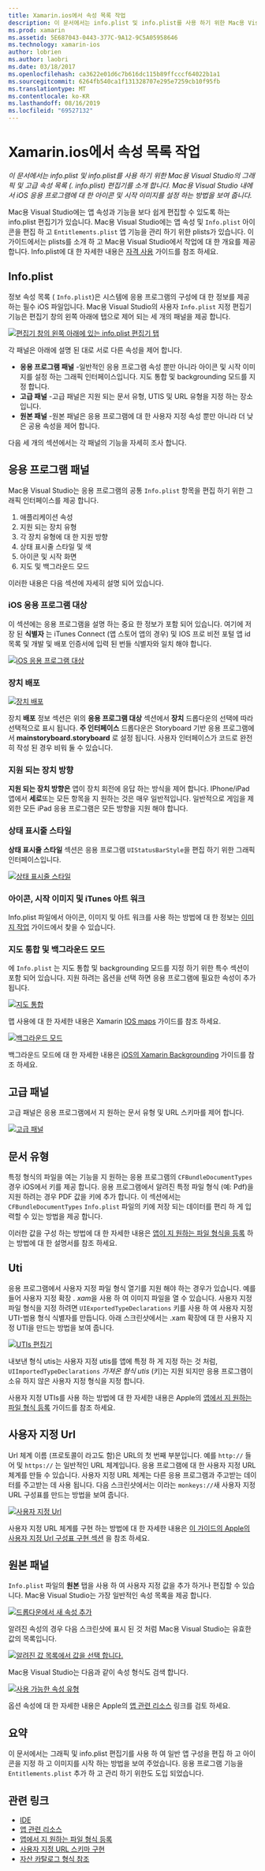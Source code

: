 ```yaml
---
title: Xamarin.ios에서 속성 목록 작업
description: 이 문서에서는 info.plist 및 info.plist를 사용 하기 위한 Mac용 Visual Studio의 그래픽 및 고급 속성 목록 (. info.plist) 편집기를 소개 합니다. Mac용 Visual Studio 내에서 iOS 응용 프로그램에 대 한 아이콘 및 시작 이미지를 설정 하는 방법을 보여 줍니다.
ms.prod: xamarin
ms.assetid: 5E687043-0443-377C-9A12-9C5A05958646
ms.technology: xamarin-ios
author: lobrien
ms.author: laobri
ms.date: 03/18/2017
ms.openlocfilehash: ca3622e01d6c7b616dc115b89ffcccf64022b1a1
ms.sourcegitcommit: 6264fb540ca1f131328707e295e7259cb10f95fb
ms.translationtype: MT
ms.contentlocale: ko-KR
ms.lasthandoff: 08/16/2019
ms.locfileid: "69527132"
---
```

# <a name="working-with-property-lists-in-xamarinios"></a>Xamarin.ios에서 속성 목록 작업

_이 문서에서는 info.plist 및 info.plist를 사용 하기 위한 Mac용 Visual Studio의 그래픽 및 고급 속성 목록 (. info.plist) 편집기를 소개 합니다. Mac용 Visual Studio 내에서 iOS 응용 프로그램에 대 한 아이콘 및 시작 이미지를 설정 하는 방법을 보여 줍니다._

Mac용 Visual Studio에는 앱 속성과 기능을 보다 쉽게 편집할 수 있도록 하는 info.plist 편집기가 있습니다. Mac용 Visual Studio에는 앱 속성 및 `Info.plist` 아이콘을 편집 하 고 `Entitlements.plist` 앱 기능을 관리 하기 위한 plists가 있습니다. 이 가이드에서는 plists를 소개 하 고 Mac용 Visual Studio에서 작업에 대 한 개요를 제공 합니다. Info.plist에 대 한 자세한 내용은 [자격 사용](~/ios/deploy-test/provisioning/entitlements.md) 가이드를 참조 하세요.

## <a name="infoplist"></a>Info.plist

정보 속성 목록 ( `Info.plist`)은 시스템에 응용 프로그램의 구성에 대 한 정보를 제공 하는 필수 iOS 파일입니다. Mac용 Visual Studio의 사용자 `Info.plist` 지정 편집기 기능은 편집기 창의 왼쪽 아래에 탭으로 제어 되는 세 개의 패널을 제공 합니다.

 [![](property-lists-images/tabs.png "편집기 창의 왼쪽 아래에 있는 info.plist 편집기 탭")](property-lists-images/tabs.png#lightbox)

각 패널은 아래에 설명 된 대로 서로 다른 속성을 제어 합니다.

- **응용 프로그램 패널** -일반적인 응용 프로그램 속성 뿐만 아니라 아이콘 및 시작 이미지를 설정 하는 그래픽 인터페이스입니다. 지도 통합 및 backgrounding 모드를 지정 합니다.
- **고급 패널** -고급 패널은 지원 되는 문서 유형, UTIS 및 URL 유형을 지정 하는 장소입니다.
- **원본 패널** -원본 패널은 응용 프로그램에 대 한 사용자 지정 속성 뿐만 아니라 더 낮은 공용 속성을 제어 합니다.


다음 세 개의 섹션에서는 각 패널의 기능을 자세히 조사 합니다.

## <a name="application-panel"></a>응용 프로그램 패널

Mac용 Visual Studio는 응용 프로그램의 공통 `Info.plist` 항목을 편집 하기 위한 그래픽 인터페이스를 제공 합니다.

1. 애플리케이션 속성
1. 지원 되는 장치 유형
1. 각 장치 유형에 대 한 지원 방향
1. 상태 표시줄 스타일 및 색
1. 아이콘 및 시작 화면
1. 지도 및 백그라운드 모드


이러한 내용은 다음 섹션에 자세히 설명 되어 있습니다.

 <a name="iOS_Application_Target" />


### <a name="ios-application-target"></a>iOS 응용 프로그램 대상

이 섹션에는 응용 프로그램을 설명 하는 중요 한 정보가 포함 되어 있습니다.
여기에 저장 된 **식별자** 는 iTunes Connect (앱 스토어 앱의 경우) 및 IOS 프로 비전 포털 앱 id 목록 및 개발 및 배포 인증서에 입력 된 번들 식별자와 일치 해야 합니다.

 [![](property-lists-images/image24.png "iOS 응용 프로그램 대상")](property-lists-images/image24.png#lightbox)

### <a name="device-deployment"></a>장치 배포

 [![](property-lists-images/deployment.png "장치 배포")](property-lists-images/deployment.png#lightbox)

장치 **배포** 정보 섹션은 위의 **응용 프로그램 대상** 섹션에서 **장치** 드롭다운의 선택에 따라 선택적으로 표시 됩니다. **주 인터페이스** 드롭다운은 Storyboard 기반 응용 프로그램에서 **mainstoryboard.storyboard** 로 설정 됩니다. 사용자 인터페이스가 코드로 완전히 작성 된 경우 비워 둘 수 있습니다.

### <a name="supported-device-orientations"></a>지원 되는 장치 방향

 **지원 되는 장치 방향은** 앱이 장치 회전에 응답 하는 방식을 제어 합니다. IPhone/iPad 앱에서 **세로**또는 모든 항목을 지 원하는 것은 매우 일반적입니다. 일반적으로 게임을 제외한 모든 iPad 응용 프로그램은 모든 방향을 지원 해야 합니다.

### <a name="status-bar-styles"></a>상태 표시줄 스타일

**상태 표시줄 스타일** 섹션은 응용 프로그램 `UIStatusBarStyle`을 편집 하기 위한 그래픽 인터페이스입니다.

 [![](property-lists-images/status.png "상태 표시줄 스타일")](property-lists-images/status.png#lightbox)

 <a name="Icons" />


### <a name="icons-launch-images-and-itunes-artwork"></a>아이콘, 시작 이미지 및 iTunes 아트 워크

Info.plist 파일에서 아이콘, 이미지 및 아트 워크를 사용 하는 방법에 대 한 정보는 [이미지 작업](~/ios/app-fundamentals/images-icons/index.md) 가이드에서 찾을 수 있습니다.




### <a name="maps-integration-and-background-modes"></a>지도 통합 및 백그라운드 모드

에 `Info.plist` 는 지도 통합 및 backgrounding 모드를 지정 하기 위한 특수 섹션이 포함 되어 있습니다. 지원 하려는 옵션을 선택 하면 응용 프로그램에 필요한 속성이 추가 됩니다.

 [![](property-lists-images/maps.png "지도 통합")](property-lists-images/maps.png#lightbox)

맵 사용에 대 한 자세한 내용은 Xamarin [IOS maps](~/ios/user-interface/controls/ios-maps/index.md) 가이드를 참조 하세요.

 [![](property-lists-images/bging.png "백그라운드 모드")](property-lists-images/bging.png#lightbox)

백그라운드 모드에 대 한 자세한 내용은 [iOS의 Xamarin Backgrounding](~/ios/app-fundamentals/backgrounding/introduction-to-backgrounding-in-ios.md) 가이드를 참조 하세요.

## <a name="advanced-panel"></a>고급 패널

고급 패널은 응용 프로그램에서 지 원하는 문서 유형 및 URL 스키마를 제어 합니다.

 [![](property-lists-images/image34.png "고급 패널")](property-lists-images/image34.png#lightbox)

 <a name="Document_Types" />


## <a name="document-types"></a>문서 유형

특정 형식의 파일을 여는 기능을 지 원하는 응용 프로그램의 `CFBundleDocumentTypes` 경우 iOS에서 키를 제공 합니다. 응용 프로그램에서 알려진 특정 파일 형식 (예: Pdf)을 지원 하려는 경우 PDF 값을 키에 추가 합니다. 이 섹션에서는 `CFBundleDocumentTypes` `Info.plist` 파일의 키에 저장 되는 데이터를 편리 하 게 입력할 수 있는 방법을 제공 합니다.

이러한 값을 구성 하는 방법에 대 한 자세한 내용은 [앱이 지 원하는 파일 형식을 등록](https://developer.apple.com/library/ios/#documentation/FileManagement/Conceptual/DocumentInteraction_TopicsForIOS/Articles/RegisteringtheFileTypesYourAppSupports.html) 하는 방법에 대 한 설명서를 참조 하세요.

## <a name="utis"></a>Uti

응용 프로그램에서 사용자 지정 파일 형식 열기를 지원 해야 하는 경우가 있습니다. 예를 들어 사용자 지정 확장 *. xam*을 사용 하 여 이미지 파일을 열 수 있습니다. 사용자 지정 파일 형식을 지정 하려면 `UIExportedTypeDeclarations` 키를 사용 하 여 사용자 지정 UTI-범용 형식 식별자를 만듭니다. 아래 스크린샷에서는 .xam 확장에 대 한 사용자 지정 UTI을 만드는 방법을 보여 줍니다.

 [![](property-lists-images/uti.png "UTIs 편집기")](property-lists-images/uti.png#lightbox)

내보낸 형식 utis는 사용자 지정 utis를 앱에 특정 하 게 지정 하는 것 처럼, `UIImportedTypeDeclarations` *가져온 형식 utis* (키)는 지원 되지만 응용 프로그램이 소유 하지 않은 사용자 지정 형식을 지정 합니다.

사용자 지정 UTIs를 사용 하는 방법에 대 한 자세한 내용은 Apple의 [앱에서 지 원하는 파일 형식 등록](https://developer.apple.com/library/ios/documentation/FileManagement/Conceptual/understanding_utis/understand_utis_declare/understand_utis_declare.html#//apple_ref/doc/uid/TP40001319-CH204-SW1) 가이드를 참조 하세요.

## <a name="custom-urls"></a>사용자 지정 Url

Url 체계 이름 (프로토콜이 라고도 함)은 URL의 첫 번째 부분입니다. 예를 `http://` 들어 및 `https://` 는 일반적인 URL 체계입니다. 응용 프로그램에 대 한 사용자 지정 URL 체계를 만들 수 있습니다. 사용자 지정 URL 체계는 다른 응용 프로그램과 주고받는 데이터를 주고받는 데 사용 됩니다. 다음 스크린샷에서는 이라는 `monkeys://`새 사용자 지정 URL 구성표를 만드는 방법을 보여 줍니다.

 [![](property-lists-images/url.png "사용자 지정 Url")](property-lists-images/url.png#lightbox)



사용자 지정 URL 체계를 구현 하는 방법에 대 한 자세한 내용은 [이 가이드의 Apple의 사용자 지정 Url 구성표 구현 섹션](https://developer.apple.com/library/ios/documentation/iPhone/Conceptual/iPhoneOSProgrammingGuide/AdvancedAppTricks/AdvancedAppTricks.html) 을 참조 하세요.

## <a name="source-panel"></a>원본 패널

`Info.plist` 파일의 **원본** 탭을 사용 하 여 사용자 지정 값을 추가 하거나 편집할 수 있습니다. Mac용 Visual Studio는 가장 일반적인 속성 목록을 제공 합니다.

 [![](property-lists-images/image31.png "드롭다운에서 새 속성 추가")](property-lists-images/image31.png#lightbox)

알려진 속성의 경우 다음 스크린샷에 표시 된 것 처럼 Mac용 Visual Studio는 유효한 값의 목록입니다.

 [![](property-lists-images/image32.png "알려진 값 목록에서 값을 선택 합니다.")](property-lists-images/image32.png#lightbox)

Mac용 Visual Studio는 다음과 같이 속성 형식도 검색 합니다.

 [![](property-lists-images/image33.png "사용 가능한 속성 유형")](property-lists-images/image33.png#lightbox)

옵션 속성에 대 한 자세한 내용은 Apple의 [앱 관련 리소스](https://developer.apple.com/library/ios/#DOCUMENTATION/iPhone/Conceptual/iPhoneOSProgrammingGuide/App-RelatedResources/App-RelatedResources.html) 링크를 검토 하세요.

 <a name="Entitlements" />

## <a name="summary"></a>요약

이 문서에서는 그래픽 및 info.plist 편집기를 사용 하 여 일반 앱 구성을 편집 하 고 아이콘을 지정 하 고 이미지를 시작 하는 방법을 보여 주었습니다. 응용 프로그램 기능을 `Entitlements.plist` 추가 하 고 관리 하기 위한도 도입 되었습니다.


## <a name="related-links"></a>관련 링크

- [IDE](https://github.com/xamarin/recipes/tree/master/Recipes/cross-platform/ide)
- [앱 관련 리소스](https://developer.apple.com/library/ios/#DOCUMENTATION/iPhone/Conceptual/iPhoneOSProgrammingGuide/App-RelatedResources/App-RelatedResources.html)
- [앱에서 지 원하는 파일 형식 등록](https://developer.apple.com/library/ios/#documentation/FileManagement/Conceptual/DocumentInteraction_TopicsForIOS/Articles/RegisteringtheFileTypesYourAppSupports.html)
- [사용자 지정 URL 스키마 구현](https://developer.apple.com/library/ios/documentation/iPhone/Conceptual/iPhoneOSProgrammingGuide/AdvancedAppTricks/AdvancedAppTricks.html)
- [자산 카탈로그 형식 참조](https://developer.apple.com/library/archive/documentation/Xcode/Reference/xcode_ref-Asset_Catalog_Format/index.html#//apple_ref/doc/uid/TP40015170-CH18-SW1)
